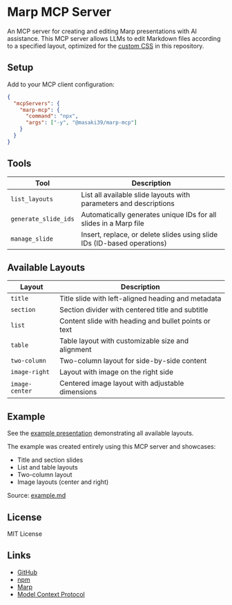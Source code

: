 # Marp MCP Server

An MCP server for creating and editing Marp presentations with AI assistance.
This MCP server allows LLMs to edit Markdown files according to a specified layout, optimized for the [custom CSS](./assets/academic_custom.css) in this repository.

## Setup

Add to your MCP client configuration:

```json
{
  "mcpServers": {
    "marp-mcp": {
      "command": "npx",
      "args": ["-y", "@masaki39/marp-mcp"]
    }
  }
}
```

## Tools

| Tool | Description |
|------|-------------|
| `list_layouts` | List all available slide layouts with parameters and descriptions |
| `generate_slide_ids` | Automatically generates unique IDs for all slides in a Marp file |
| `manage_slide` | Insert, replace, or delete slides using slide IDs (ID-based operations) |

## Available Layouts

| Layout | Description |
|--------|-------------|
| `title` | Title slide with left-aligned heading and metadata |
| `section` | Section divider with centered title and subtitle |
| `list` | Content slide with heading and bullet points or text |
| `table` | Table layout with customizable size and alignment |
| `two-column` | Two-column layout for side-by-side content |
| `image-right` | Layout with image on the right side |
| `image-center` | Centered image layout with adjustable dimensions |

## Example

See the [example presentation](https://filedn.com/lF97wFVWosQpHEoDAbvva0h/slides/%E2%96%B6%EF%B8%8F2025-10-04_marp-mcp-example.html) demonstrating all available layouts.

The example was created entirely using this MCP server and showcases:
- Title and section slides
- List and table layouts
- Two-column layout
- Image layouts (center and right)

Source: [example.md](./assets/example.md)

## License

MIT License

## Links

- [GitHub](https://github.com/masaki39/marp-mcp)
- [npm](https://www.npmjs.com/package/@masaki39/marp-mcp)
- [Marp](https://marp.app/)
- [Model Context Protocol](https://modelcontextprotocol.io)
